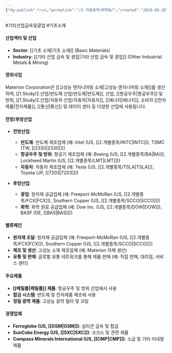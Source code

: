 ```yaml
---
{"dg-publish":true,"permalink":"/2.개별종목/MTRN/","created":"2024-09-20T14:44:07.567+09:00","updated":"2025-06-03T20:06:00.262+09:00"}
---
```


#기타산업금속및광업 #기초소재

#### 산업섹터 및 산업

- **Sector**: [[기초 소재\|기초 소재]] (Basic Materials)
- **Industry**: [[기타 산업 금속 및 광업\|기타 산업 금속 및 광업]] (Other Industrial Metals & Mining)

#### 영위사업

Materion Corporation은 [[고성능 엔지니어링 소재\|고성능 엔지니어링 소재]]를 생산하며, [[1.Study/2.산업/반도체 산업/반도체\|반도체]], 산업, [[항공우주\|항공우주]] 및 방위, [[1.Study/2.산업/자동차 산업/자동차\|자동차]], [[에너지\|에너지]], 소비자 [[전자제품\|전자제품]], [[통신\|통신]] 및 데이터 센터 등 다양한 산업에 사용됩니다.

#### 전방/후방산업

- **전방산업**:
    
    - **반도체**: 반도체 제조업체 (예: Intel (US, [[2.개별종목/INTC\|INTC]]), TSMC (TW, [[2330\|2330]]))
    - **항공우주 및 방위**: 항공기 제조업체 (예: Boeing (US, [[2.개별종목/BA\|BA]]), Lockheed Martin (US, [[2.개별종목/LMT\|LMT]]))
    - **자동차**: 자동차 제조업체 (예: Tesla (US, [[2.개별종목/TSLA\|TSLA]]), Toyota (JP, [[7203\|7203]]))
- **후방산업**:
    
    - **광업**: 원자재 공급업체 (예: Freeport-McMoRan (US, [[2.개별종목/FCX\|FCX]]), Southern Copper (US, [[2.개별종목/SCCO\|SCCO]]))
    - **화학**: 화학 원료 공급업체 (예: Dow Inc. (US, [[2.개별종목/DOW\|DOW]]), BASF (DE, [[BAS\|BAS]]))

#### 밸류체인

- **원자재 조달**: 원자재 공급업체 (예: Freeport-McMoRan (US, [[2.개별종목/FCX\|FCX]]), Southern Copper (US, [[2.개별종목/SCCO\|SCCO]]))
- **제조 및 생산**: 고성능 소재 제조업체 (예: Materion 자체 생산)
- **유통 및 판매**: 글로벌 유통 네트워크를 통해 제품 판매 (예: 직접 판매, 대리점, 서비스 센터)

#### 주요제품

- **[[베릴륨\|베릴륨]] 제품**: 항공우주 및 방위 산업에서 사용
- **합금 시스템**: 반도체 및 전자제품 제조에 사용
- **정밀 광학 제품**: 고성능 광학 필터 및 코팅

#### 경쟁업체

- **Ferroglobe (US, [[GSM\|GSM]])**: 실리콘 금속 및 합금
- **SunCoke Energy (US, [[SXC\|SXC]])**: 코크스 및 관련 제품
- **Compass Minerals International (US, [[CMP\|CMP]])**: 소금 및 기타 미네랄 제품